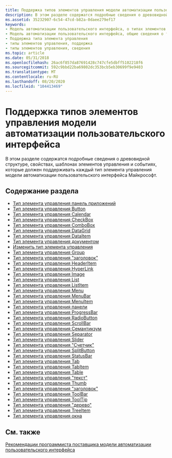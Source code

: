 ```yaml
---
title: Поддержка типов элементов управления модели автоматизации пользовательского интерфейса
description: В этом разделе содержатся подробные сведения о древовидной структуре, свойствах, шаблонах элементов управления и событиях, которые должен поддерживать каждый тип элемента управления модели автоматизации пользовательского интерфейса Майкрософт.
ms.assetid: 35232907-6c54-47cd-b82a-0daee279ef17
keywords:
- Модель автоматизации пользовательского интерфейса, о типах элементов управления
- Модель автоматизации пользовательского интерфейса, общие сведения о типах элементов управления
- Поддержка типа элемента управления
- типы элементов управления, поддержка
- типы элементов управления, сведения
ms.topic: article
ms.date: 05/31/2018
ms.openlocfilehash: 26ac6f857da87691428c747cfe5dbff5102218f6
ms.sourcegitcommit: 592c9bbd22ba69802dc353bcb5eb30699f9e9403
ms.translationtype: MT
ms.contentlocale: ru-RU
ms.lasthandoff: 08/20/2020
ms.locfileid: "104413469"
---
```

# <a name="supporting-ui-automation-control-types"></a>Поддержка типов элементов управления модели автоматизации пользовательского интерфейса

В этом разделе содержатся подробные сведения о древовидной структуре, свойствах, шаблонах элементов управления и событиях, которые должен поддерживать каждый тип элемента управления модели автоматизации пользовательского интерфейса Майкрософт.

## <a name="in-this-section"></a>Содержание раздела

-   [Тип элемента управления панель приложений](uiauto-supportappbarcontroltype.md)
-   [Тип элемента управления Button](uiauto-supportbuttoncontroltype.md)
-   [Тип элемента управления Calendar](uiauto-supportcalendarcontroltype.md)
-   [Тип элемента управления CheckBox](uiauto-supportcheckboxcontroltype.md)
-   [Тип элемента управления ComboBox](uiauto-supportcomboboxcontroltype.md)
-   [Тип элемента управления DataGrid](uiauto-supportdatagridcontroltype.md)
-   [Тип элемента управления DataItem](uiauto-supportdataitemcontroltype.md)
-   [Тип элемента управления документом](uiauto-supportdocumentcontroltype.md)
-   [Изменить тип элемента управления](uiauto-supporteditcontroltype.md)
-   [Тип элемента управления Group](uiauto-supportgroupcontroltype.md)
-   [Тип элемента управления "заголовок"](uiauto-supportheadercontroltype.md)
-   [Тип элемента управления HeaderItem](uiauto-supportheaderitemcontroltype.md)
-   [Тип элемента управления HyperLink](uiauto-supporthyperlinkcontroltype.md)
-   [Тип элемента управления Image](uiauto-supportimagecontroltype.md)
-   [Тип элемента управления List](uiauto-supportlistcontroltype.md)
-   [Тип элемента управления ListItem](uiauto-supportlistitemcontroltype.md)
-   [Тип элемента управления Menu](uiauto-supportmenucontroltype.md)
-   [Тип элемента управления MenuBar](uiauto-supportmenubarcontroltype.md)
-   [Тип элемента управления MenuItem](uiauto-supportmenuitemcontroltype.md)
-   [Тип элемента управления панели](uiauto-supportpanecontroltype.md)
-   [Тип элемента управления ProgressBar](uiauto-supportprogressbarcontroltype.md)
-   [Тип элемента управления RadioButton](uiauto-supportradiobuttoncontroltype.md)
-   [Тип элемента управления ScrollBar](uiauto-supportscrollbarcontroltype.md)
-   [Тип элемента управления Семантикзум](/windows/desktop/WinAuto/uiauto-supportsemanticzoomcontroltype)
-   [Тип элемента управления Separator](uiauto-supportseparatorcontroltype.md)
-   [Тип элемента управления Slider](uiauto-supportslidercontroltype.md)
-   [Тип элемента управления "Счетчик"](uiauto-supportspinnercontroltype.md)
-   [Тип элемента управления SplitButton](uiauto-supportsplitbuttoncontroltype.md)
-   [Тип элемента управления StatusBar](uiauto-supportstatusbarcontroltype.md)
-   [Тип элемента управления Tab](uiauto-supporttabcontroltype.md)
-   [Тип элемента управления TabItem](uiauto-supporttabitemcontroltype.md)
-   [Тип элемента управления Table](uiauto-supporttablecontroltype.md)
-   [Тип элемента управления "текст"](uiauto-supporttextcontroltype.md)
-   [Тип элемента управления Thumb](uiauto-supportthumbcontroltype.md)
-   [Тип элемента управления "заголовок"](uiauto-supporttitlebarcontroltype.md)
-   [Тип элемента управления ToolBar](uiauto-supporttoolbarcontroltype.md)
-   [Тип элемента управления ToolTip](uiauto-supporttooltipcontroltype.md)
-   [Тип элемента управления "дерево"](uiauto-supporttreecontroltype.md)
-   [Тип элемента управления TreeItem](uiauto-supporttreeitemcontroltype.md)
-   [Тип элемента управления окна](uiauto-supportwindowcontroltype.md)

## <a name="related-topics"></a>См. также

<dl> <dt>

[Рекомендации программиста поставщика модели автоматизации пользовательского интерфейса](uiauto-providerportal.md)
</dt> </dl>

 

 